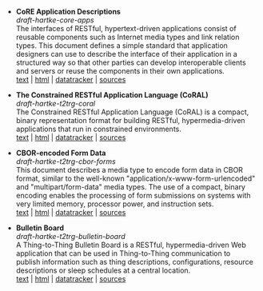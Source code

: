 * <b>CoRE Application Descriptions</b> <br>
  <i>draft-hartke-core-apps</i> <br>
  The interfaces of RESTful, hypertext-driven applications consist of reusable
  components such as Internet media types and link relation types. This document
  defines a simple standard that application designers can use to describe the
  interface of their application in a structured way so that other parties can
  develop interoperable clients and servers or reuse the components in their own
  applications. <br>
  [text](https://tools.ietf.org/id/draft-hartke-core-apps.txt) |
  [html](https://tools.ietf.org/html/draft-hartke-core-apps) |
  [datatracker](https://datatracker.ietf.org/doc/draft-hartke-core-apps/) |
  [sources](core-apps)

* <b>The Constrained RESTful Application Language (CoRAL)</b> <br>
  <i>draft-hartke-t2trg-coral</i> <br>
  The Constrained RESTful Application Language (CoRAL) is a compact, binary
  representation format for building RESTful, hypermedia-driven applications
  that run in constrained environments. <br>
  [text](https://tools.ietf.org/id/draft-hartke-t2trg-coral.txt) |
  [html](https://tools.ietf.org/html/draft-hartke-t2trg-coral) |
  [datatracker](https://datatracker.ietf.org/doc/draft-hartke-t2trg-coral/) |
  [sources](t2trg-coral)

* <b>CBOR-encoded Form Data</b> <br>
  <i>draft-hartke-t2trg-cbor-forms</i> <br>
  This document describes a media type to encode form data in CBOR format,
  similar to the well-known "application/x-www-form-urlencoded" and
  "multipart/form-data" media types. The use of a compact, binary encoding
  enables the processing of form submissions on systems with very limited
  memory, processor power, and instruction sets. <br>
  [text](https://tools.ietf.org/id/draft-hartke-t2trg-cbor-forms.txt) |
  [html](https://tools.ietf.org/html/draft-hartke-t2trg-cbor-forms) |
  [datatracker](https://datatracker.ietf.org/doc/draft-hartke-t2trg-cbor-forms/) |
  [sources](t2trg-cbor-forms)

* <b>Bulletin Board</b> <br>
  <i>draft-hartke-t2trg-bulletin-board</i> <br>
  A Thing-to-Thing Bulletin Board is a RESTful, hypermedia-driven Web
  application that can be used in Thing-to-Thing communication to publish
  information such as thing descriptions, configurations, resource descriptions
  or sleep schedules at a central location. <br>
  [text](https://tools.ietf.org/id/draft-hartke-t2trg-bulletin-board.txt) |
  [html](https://tools.ietf.org/html/draft-hartke-t2trg-bulletin-board) |
  [datatracker](https://datatracker.ietf.org/doc/draft-hartke-t2trg-bulletin-board/) |
  [sources](t2trg-bulletin-board)
